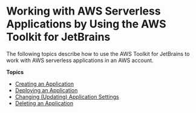 # Working with AWS Serverless Applications by Using the AWS Toolkit for JetBrains<a name="sam"></a>

The following topics describe how to use the AWS Toolkit for JetBrains to work with AWS serverless applications in an AWS account\.

**Topics**
+ [Creating an Application](deploy-serverless-app.md)
+ [Deploying an Application](sam-deploy.md)
+ [Changing \(Updating\) Application Settings](sam-update.md)
+ [Deleting an Application](sam-delete.md)